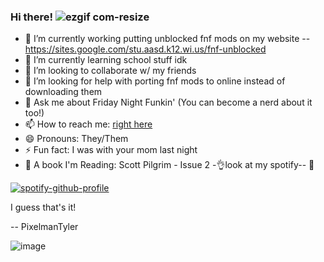 ### Hi there! ![ezgif com-resize](https://user-images.githubusercontent.com/125163854/224209120-8638c950-07a6-405d-a5a5-7d98e6922999.gif)

- 🔭 I’m currently working putting unblocked fnf mods on my website -- https://sites.google.com/stu.aasd.k12.wi.us/fnf-unblocked
- 🌱 I’m currently learning school stuff idk
- 👯 I’m looking to collaborate w/ my friends
- 🤔 I’m looking for help with porting fnf mods to online instead of downloading them
- 💬 Ask me about Friday Night Funkin' (You can become a nerd about it too!)
- 📫 How to reach me: <a href="mailto:pixelmantylerbackup@outlook.com">right here</a>
- 😄 Pronouns: They/Them
- ⚡ Fun fact: I was with your mom last night
- 📖 A book I'm Reading: Scott Pilgrim - Issue 2
-👌look at my spotify-- 
🫥

[![spotify-github-profile](https://spotify-github-profile.vercel.app/api/view?uid=oeupvi7fmd79c82o2pjyoe5r6&cover_image=true&theme=default&show_offline=false&background_color=121212&interchange=false)](https://open.spotify.com/user/oeupvi7fmd79c82o2pjyoe5r6)

I guess that's it!

-- PixelmanTyler



![image](https://user-images.githubusercontent.com/125163854/224208137-6c70ea78-537f-4f2b-b1df-9f994b62d0d6.png)
